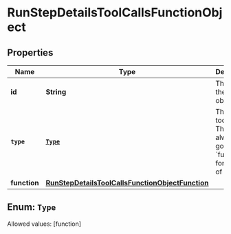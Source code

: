 

# RunStepDetailsToolCallsFunctionObject


## Properties

Name | Type | Description | Notes
------------ | ------------- | ------------- | -------------
**id** | **String** | The ID of the tool call object. | 
**`type`** | [**`Type`**](#`Type`) | The type of tool call. This is always going to be &#x60;function&#x60; for this type of tool call. | 
**function** | [**RunStepDetailsToolCallsFunctionObjectFunction**](RunStepDetailsToolCallsFunctionObjectFunction.md) |  | 


## Enum: `Type`
Allowed values: [function]




